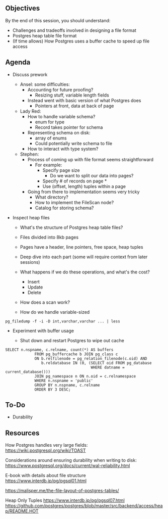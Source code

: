 ## Objectives

By the end of this session, you should understand:

* Challenges and tradeoffs involved in designing a file format
* Postgres heap table file format
* (If time allows) How Postgres uses a buffer cache to speed up file access

## Agenda

* Discuss prework

	* Ansel: some difficulties:
		* Accounting for future proofing?
			* Resizing stuff, variable length fields
		* Instead went with basic version of what Postgres does
			* Pointers at front, data at back of page
	* Lady Red:
		* How to handle variable schema?
			* enum for type
			* Record takes pointer for schema
		* Representing schema on disk:
			* array of enums
			* Could potentially write schema to file
		* How to interact with type system?
	* Stephen:
		* Process of coming up with file format seems straightforward
			* For example:
				* Specify page size
					* Do we want to split our data into pages?
				* Specify # of records on page
					* 
				* Use (offset, length) tuples within a page
		* Going from there to implementation seems very tricky
			* What directory?
			* How to implement the FileScan node?
			* Catalog for storing schema?

* Inspect heap files

	* What's the structure of Postgres heap table files?


	* Files divided into 8kb pages
	* Pages have a header, line pointers, free space, heap tuples
	* Deep dive into each part (some will require context from later sessions)
	* What happens if we do these operations, and what's the cost?
		* Insert
		* Update
		* Delete
	* How does a scan work?
	* How do we handle variable-sized 

```
pg_filedump -f -i -D int,varchar,varchar ... | less
```

* Experiment with buffer usage

	* Shut down and restart Postgres to wipe out cache

```
SELECT n.nspname, c.relname, count(*) AS buffers
             FROM pg_buffercache b JOIN pg_class c
             ON b.relfilenode = pg_relation_filenode(c.oid) AND
                b.reldatabase IN (0, (SELECT oid FROM pg_database
                                      WHERE datname = current_database()))
             JOIN pg_namespace n ON n.oid = c.relnamespace
             WHERE n.nspname = 'public'
             GROUP BY n.nspname, c.relname
             ORDER BY 3 DESC;
```

## To-Do

* Durability

## Resources

How Postgres handles very large fields:
	https://wiki.postgresql.org/wiki/TOAST

Considerations around ensuring durability when writing to disk:
	https://www.postgresql.org/docs/current/wal-reliability.html

E-book with details about file structure
	https://www.interdb.jp/pg/pgsql01.html

https://malisper.me/the-file-layout-of-postgres-tables/

Heap Only Tuples
	https://www.interdb.jp/pg/pgsql07.html
	https://github.com/postgres/postgres/blob/master/src/backend/access/heap/README.HOT
